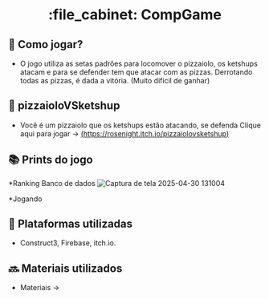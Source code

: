 
<h1 align="center">:file_cabinet: CompGame </h1>

## :dart: Como jogar?
* O jogo utiliza as setas padrões para locomover o pizzaiolo, os ketshups atacam e para se defender tem que atacar com as pizzas. Derrotando todas as pizzas, é dada a vitória. (Muito difícil de ganhar)

## :rocket: pizzaioloVSketshup

* Você é um pizzaiolo que os ketshups estão atacando, se defenda
Clique aqui para jogar -> [(https://rosenight.itch.io/pizzaiolovsketshup)](https://rosenight.itch.io/pizzaiolovsketshup)

## :books: Prints do jogo

*Ranking Banco de dados
![Captura de tela 2025-04-30 131004](https://github.com/user-attachments/assets/c124198c-f53e-4074-afb6-971ce8341df0)

*Jogando






## :wrench: Plataformas utilizadas
* Construct3, Firebase, itch.io.


## :soon: Materiais utilizados

* Materiais -> 

